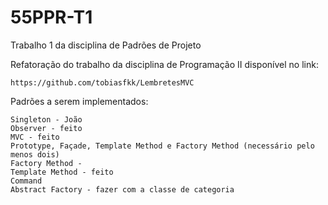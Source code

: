 # 55PPR-T1
Trabalho 1 da disciplina de Padrões de Projeto

Refatoração do trabalho da disciplina de Programação II disponível no link:  

    https://github.com/tobiasfkk/LembretesMVC

Padrões a serem implementados:

    Singleton - João
    Observer - feito
    MVC - feito
    Prototype, Façade, Template Method e Factory Method (necessário pelo menos dois)
    Factory Method - 
    Template Method - feito
    Command
    Abstract Factory - fazer com a classe de categoria
